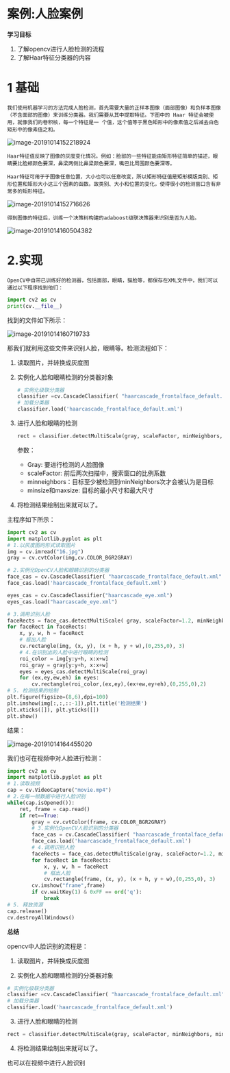 # 案例:人脸案例

**学习目标**

1. 了解opencv进行人脸检测的流程
2. 了解Haar特征分类器的内容

# 1 基础

	我们使用机器学习的方法完成人脸检测，首先需要大量的正样本图像（面部图像）和负样本图像（不含面部的图像）来训练分类器。我们需要从其中提取特征。下图中的 Haar 特征会被使用，就像我们的卷积核，每一个特征是一 个值，这个值等于黑色矩形中的像素值之后减去白色矩形中的像素值之和。

![image-20191014152218924](assets/image-20191014152218924.png)

	Haar特征值反映了图像的灰度变化情况。例如：脸部的一些特征能由矩形特征简单的描述，眼睛要比脸颊颜色要深，鼻梁两侧比鼻梁颜色要深，嘴巴比周围颜色要深等。

	Haar特征可用于于图像任意位置，大小也可以任意改变，所以矩形特征值是矩形模版类别、矩形位置和矩形大小这三个因素的函数。故类别、大小和位置的变化，使得很小的检测窗口含有非常多的矩形特征。

![image-20191014152716626](assets/image-20191014152716626.png)

	得到图像的特征后，训练一个决策树构建的adaboost级联决策器来识别是否为人脸。

![image-20191014160504382](assets/image-20191014160504382.png)

# 2.实现

	OpenCV中自带已训练好的检测器，包括面部，眼睛，猫脸等，都保存在XML文件中，我们可以通过以下程序找到他们：

```python
import cv2 as cv
print(cv.__file__)
```

找到的文件如下所示：

![image-20191014160719733](assets/image-20191014160719733.png)

那我们就利用这些文件来识别人脸，眼睛等。检测流程如下：

1. 读取图片，并转换成灰度图

2. 实例化人脸和眼睛检测的分类器对象

   ```python
   # 实例化级联分类器
   classifier =cv.CascadeClassifier( "haarcascade_frontalface_default.xml" ) 
   # 加载分类器
   classifier.load('haarcascade_frontalface_default.xml')
   ```

3. 进行人脸和眼睛的检测

   ```python
   rect = classifier.detectMultiScale(gray, scaleFactor, minNeighbors, minSize,maxsize) 
   ```

   参数：

   - Gray: 要进行检测的人脸图像
   - scaleFactor: 前后两次扫描中，搜索窗口的比例系数
   - minneighbors：目标至少被检测到minNeighbors次才会被认为是目标
   - minsize和maxsize: 目标的最小尺寸和最大尺寸

4. 将检测结果绘制出来就可以了。


主程序如下所示：

```python
import cv2 as cv
import matplotlib.pyplot as plt
# 1.以灰度图的形式读取图片
img = cv.imread("16.jpg")
gray = cv.cvtColor(img,cv.COLOR_BGR2GRAY)

# 2.实例化OpenCV人脸和眼睛识别的分类器 
face_cas = cv.CascadeClassifier( "haarcascade_frontalface_default.xml" ) 
face_cas.load('haarcascade_frontalface_default.xml')

eyes_cas = cv.CascadeClassifier("haarcascade_eye.xml")
eyes_cas.load("haarcascade_eye.xml")

# 3.调用识别人脸 
faceRects = face_cas.detectMultiScale( gray, scaleFactor=1.2, minNeighbors=3, minSize=(32, 32)) 
for faceRect in faceRects: 
    x, y, w, h = faceRect 
    # 框出人脸 
    cv.rectangle(img, (x, y), (x + h, y + w),(0,255,0), 3) 
    # 4.在识别出的人脸中进行眼睛的检测
    roi_color = img[y:y+h, x:x+w]
    roi_gray = gray[y:y+h, x:x+w]
    eyes = eyes_cas.detectMultiScale(roi_gray) 
    for (ex,ey,ew,eh) in eyes:
        cv.rectangle(roi_color,(ex,ey),(ex+ew,ey+eh),(0,255,0),2)
# 5. 检测结果的绘制
plt.figure(figsize=(8,6),dpi=100)
plt.imshow(img[:,:,::-1]),plt.title('检测结果')
plt.xticks([]), plt.yticks([])
plt.show()
```

结果：

![image-20191014164455020](assets/image-20191014164455020.png)

我们也可在视频中对人脸进行检测：

```python
import cv2 as cv
import matplotlib.pyplot as plt
# 1.读取视频
cap = cv.VideoCapture("movie.mp4")
# 2.在每一帧数据中进行人脸识别
while(cap.isOpened()):
    ret, frame = cap.read()
    if ret==True:
        gray = cv.cvtColor(frame, cv.COLOR_BGR2GRAY)
        # 3.实例化OpenCV人脸识别的分类器 
        face_cas = cv.CascadeClassifier( "haarcascade_frontalface_default.xml" ) 
        face_cas.load('haarcascade_frontalface_default.xml')
        # 4.调用识别人脸 
        faceRects = face_cas.detectMultiScale(gray, scaleFactor=1.2, minNeighbors=3, minSize=(32, 32)) 
        for faceRect in faceRects: 
            x, y, w, h = faceRect 
            # 框出人脸 
            cv.rectangle(frame, (x, y), (x + h, y + w),(0,255,0), 3) 
        cv.imshow("frame",frame)
        if cv.waitKey(1) & 0xFF == ord('q'):
            break
# 5. 释放资源
cap.release()  
cv.destroyAllWindows()
```



**总结**

opencv中人脸识别的流程是：

1. 读取图片，并转换成灰度图

2. 实例化人脸和眼睛检测的分类器对象

```python
# 实例化级联分类器
classifier =cv.CascadeClassifier( "haarcascade_frontalface_default.xml" ) 
# 加载分类器
classifier.load('haarcascade_frontalface_default.xml')
```

3. 进行人脸和眼睛的检测

```python
rect = classifier.detectMultiScale(gray, scaleFactor, minNeighbors, minSize,maxsize) 
```

4. 将检测结果绘制出来就可以了。

也可以在视频中进行人脸识别